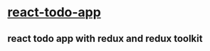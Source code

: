 # [react-todo-app](https://ayoub-react-todo-app.web.app/)

## react todo app with redux and redux toolkit
